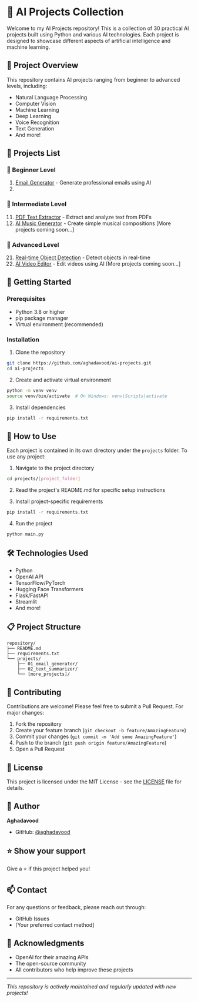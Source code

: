 # 🤖 AI Projects Collection

Welcome to my AI Projects repository! This is a collection of 30 practical AI projects built using Python and various AI technologies. Each project is designed to showcase different aspects of artificial intelligence and machine learning.

## 🎯 Project Overview

This repository contains AI projects ranging from beginner to advanced levels, including:
- Natural Language Processing
- Computer Vision
- Machine Learning
- Deep Learning
- Voice Recognition
- Text Generation
- And more!

## 📂 Projects List

### 🌱 Beginner Level
1. [Email Generator](./projects/01_email_generator) - Generate professional emails using AI
2. 

### 🌿 Intermediate Level
11. [PDF Text Extractor](./projects/11_pdf_extractor) - Extract and analyze text from PDFs
12. [AI Music Generator](./projects/12_music_generator) - Create simple musical compositions
[More projects coming soon...]

### 🌳 Advanced Level
21. [Real-time Object Detection](./projects/21_object_detection) - Detect objects in real-time
22. [AI Video Editor](./projects/22_video_editor) - Edit videos using AI
[More projects coming soon...]

## 🚀 Getting Started

### Prerequisites
- Python 3.8 or higher
- pip package manager
- Virtual environment (recommended)

### Installation
1. Clone the repository
```bash
git clone https://github.com/aghadavood/ai-projects.git
cd ai-projects
```

2. Create and activate virtual environment
```bash
python -m venv venv
source venv/bin/activate  # On Windows: venv\Scripts\activate
```

3. Install dependencies
```bash
pip install -r requirements.txt
```

## 📖 How to Use

Each project is contained in its own directory under the `projects` folder. To use any project:

1. Navigate to the project directory
```bash
cd projects/[project_folder]
```

2. Read the project's README.md for specific setup instructions

3. Install project-specific requirements
```bash
pip install -r requirements.txt
```

4. Run the project
```bash
python main.py
```

## 🛠️ Technologies Used

- Python
- OpenAI API
- TensorFlow/PyTorch
- Hugging Face Transformers
- Flask/FastAPI
- Streamlit
- And more!

## 📋 Project Structure
```
repository/
├── README.md
├── requirements.txt
└── projects/
    ├── 01_email_generator/
    ├── 02_text_summarizer/
    └── [more_projects]/
```

## 🤝 Contributing

Contributions are welcome! Please feel free to submit a Pull Request. For major changes:

1. Fork the repository
2. Create your feature branch (`git checkout -b feature/AmazingFeature`)
3. Commit your changes (`git commit -m 'Add some AmazingFeature'`)
4. Push to the branch (`git push origin feature/AmazingFeature`)
5. Open a Pull Request

## 📝 License

This project is licensed under the MIT License - see the [LICENSE](LICENSE) file for details.

## 👤 Author

**Aghadavood**
- GitHub: [@aghadavood](https://github.com/aghadavood)

## ⭐️ Show your support

Give a ⭐️ if this project helped you!

## 📫 Contact

For any questions or feedback, please reach out through:
- GitHub Issues
- [Your preferred contact method]

## 🙏 Acknowledgments

- OpenAI for their amazing APIs
- The open-source community
- All contributors who help improve these projects

---
*This repository is actively maintained and regularly updated with new projects!*
